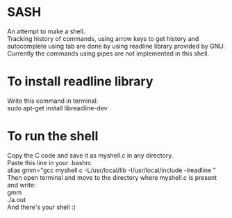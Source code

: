 # SASH
An attempt to make a shell.<br>
Tracking history of commands, using arrow keys to get history and autocomplete using tab are done by using readline library provided by GNU.<br>
Currently the commands using pipes are not implemented in this shell.
# To install readline library
Write this command in terminal:<br>
sudo apt-get install libreadline-dev
# To run the shell
Copy the C code and save it as myshell.c in any directory.<br>
Paste this line in your .bashrc<br>
alias gmm="gcc myshell.c -L/usr/local/lib -I/usr/local/include -lreadline "<br>
Then open terminal and move to the directory where myshell.c is present and write:<br>
gmm<br>
./a.out<br>
And there's your shell :)

